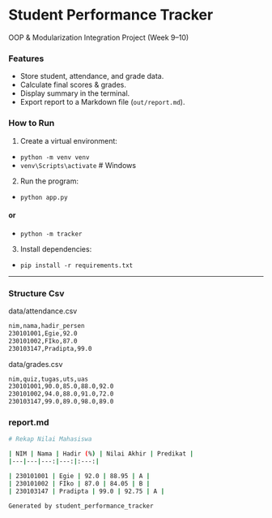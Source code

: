 # Student Performance Tracker

OOP & Modularization Integration Project (Week 9–10)

### Features

* Store student, attendance, and grade data.
* Calculate final scores & grades.
* Display summary in the terminal.
* Export report to a Markdown file (`out/report.md`).

### How to Run

1. Create a virtual environment: 

* `python -m venv venv`
* `venv\Scripts\activate`  # Windows

2. Run the program:

* `python app.py`

#### or

* `python -m tracker`

3. Install dependencies:

* `pip install -r requirements.txt`

---

### Structure Csv

data/attendance.csv

```bash
nim,nama,hadir_persen
230101001,Egie,92.0
230101002,FIko,87.0
230103147,Pradipta,99.0
```

data/grades.csv

```bash
nim,quiz,tugas,uts,uas
230101001,90.0,85.0,88.0,92.0
230101002,94.0,88.0,91.0,72.0
230103147,99.0,89.0,98.0,89.0
```

### report.md

```bash
# Rekap Nilai Mahasiswa

| NIM | Nama | Hadir (%) | Nilai Akhir | Predikat |
|---|---|---:|---:|:---:|

| 230101001 | Egie | 92.0 | 88.95 | A |
| 230101002 | FIko | 87.0 | 84.05 | B |
| 230103147 | Pradipta | 99.0 | 92.75 | A |

Generated by student_performance_tracker
```
